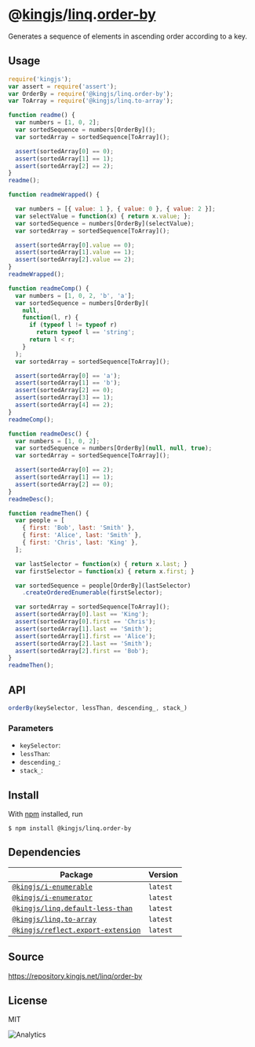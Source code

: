 # @[kingjs][@kingjs]/[linq][ns0].[order-by][ns1]
Generates a sequence of elements in ascending  order according to a key.
## Usage
```js
require('kingjs');
var assert = require('assert');
var OrderBy = require('@kingjs/linq.order-by');
var ToArray = require('@kingjs/linq.to-array');

function readme() {
  var numbers = [1, 0, 2];
  var sortedSequence = numbers[OrderBy]();
  var sortedArray = sortedSequence[ToArray]();

  assert(sortedArray[0] == 0);
  assert(sortedArray[1] == 1);
  assert(sortedArray[2] == 2);
}
readme();

function readmeWrapped() {

  var numbers = [{ value: 1 }, { value: 0 }, { value: 2 }];
  var selectValue = function(x) { return x.value; };
  var sortedSequence = numbers[OrderBy](selectValue);
  var sortedArray = sortedSequence[ToArray]();

  assert(sortedArray[0].value == 0);
  assert(sortedArray[1].value == 1);
  assert(sortedArray[2].value == 2);
}
readmeWrapped();

function readmeComp() {
  var numbers = [1, 0, 2, 'b', 'a'];
  var sortedSequence = numbers[OrderBy](
    null, 
    function(l, r) {
      if (typeof l != typeof r)
        return typeof l == 'string';
      return l < r;
    }
  );
  var sortedArray = sortedSequence[ToArray]();

  assert(sortedArray[0] == 'a');
  assert(sortedArray[1] == 'b');
  assert(sortedArray[2] == 0);
  assert(sortedArray[3] == 1);
  assert(sortedArray[4] == 2);
}
readmeComp();

function readmeDesc() {
  var numbers = [1, 0, 2];
  var sortedSequence = numbers[OrderBy](null, null, true);
  var sortedArray = sortedSequence[ToArray]();

  assert(sortedArray[0] == 2);
  assert(sortedArray[1] == 1);
  assert(sortedArray[2] == 0);
}
readmeDesc();

function readmeThen() {
  var people = [
    { first: 'Bob', last: 'Smith' },
    { first: 'Alice', last: 'Smith' },
    { first: 'Chris', last: 'King' },
  ];

  var lastSelector = function(x) { return x.last; }
  var firstSelector = function(x) { return x.first; }

  var sortedSequence = people[OrderBy](lastSelector)
    .createOrderedEnumerable(firstSelector);

  var sortedArray = sortedSequence[ToArray]();
  assert(sortedArray[0].last == 'King');
  assert(sortedArray[0].first == 'Chris');
  assert(sortedArray[1].last == 'Smith');
  assert(sortedArray[1].first == 'Alice');
  assert(sortedArray[2].last == 'Smith');
  assert(sortedArray[2].first == 'Bob');
}
readmeThen();

```

## API
```ts
orderBy(keySelector, lessThan, descending_, stack_)
```

### Parameters
- `keySelector`: 
- `lessThan`: 
- `descending_`: 
- `stack_`: 



## Install
With [npm](https://npmjs.org/) installed, run
```
$ npm install @kingjs/linq.order-by
```
## Dependencies
|Package|Version|
|---|---|
|[`@kingjs/i-enumerable`](https://www.npmjs.com/package/@kingjs/i-enumerable)|`latest`|
|[`@kingjs/i-enumerator`](https://www.npmjs.com/package/@kingjs/i-enumerator)|`latest`|
|[`@kingjs/linq.default-less-than`](https://www.npmjs.com/package/@kingjs/linq.default-less-than)|`latest`|
|[`@kingjs/linq.to-array`](https://www.npmjs.com/package/@kingjs/linq.to-array)|`latest`|
|[`@kingjs/reflect.export-extension`](https://www.npmjs.com/package/@kingjs/reflect.export-extension)|`latest`|
## Source
https://repository.kingjs.net/linq/order-by
## License
MIT

![Analytics](https://analytics.kingjs.net/linq/order-by)

[@kingjs]: https://www.npmjs.com/package/kingjs
[ns0]: https://www.npmjs.com/package/@kingjs/linq
[ns1]: https://www.npmjs.com/package/@kingjs/linq.order-by
